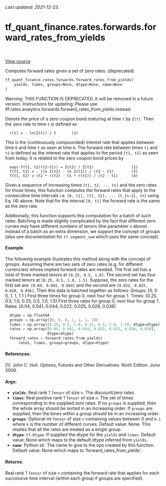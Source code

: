 <!--
This file is generated by a tool. Do not edit directly.
For open-source contributions the docs will be updated automatically.
-->

*Last updated: 2021-12-23.*

<div itemscope itemtype="http://developers.google.com/ReferenceObject">
<meta itemprop="name" content="tf_quant_finance.rates.forwards.forward_rates_from_yields" />
<meta itemprop="path" content="Stable" />
</div>

# tf_quant_finance.rates.forwards.forward_rates_from_yields

<!-- Insert buttons and diff -->

<table class="tfo-notebook-buttons tfo-api" align="left">
</table>

<a target="_blank" href="https://github.com/google/tf-quant-finance/blob/master/tf_quant_finance/rates/analytics/forwards.py">View source</a>



Computes forward rates given a set of zero rates. (deprecated)

```python
tf_quant_finance.rates.forwards.forward_rates_from_yields(
    yields, times, groups=None, dtype=None, name=None
)
```



<!-- Placeholder for "Used in" -->

Warning: THIS FUNCTION IS DEPRECATED. It will be removed in a future version.
Instructions for updating:
Please use tff.rates.analytics.forwards.forward_rates_from_yields instead.

Denote the price of a zero coupon bond maturing at time `t` by `Z(t)`. Then
the zero rate to time `t` is defined as

```None
  r(t) = - ln(Z(t)) / t       (1)

```

This is the (continuously compounded) interest rate that applies between time
`0` and time `t` as seen at time `0`. The forward rate between times `t1` and
`t2` is defined as the interest rate that applies to the period `[t1, t2]`
as seen from today. It is related to the zero coupon bond prices by

```None
  exp(-f(t1, t2)(t2-t1)) = Z(t2) / Z(t1)                 (2)
  f(t1, t2) = - (ln Z(t2) - ln Z(t1)) / (t2 - t1)        (3)
  f(t1, t2) = (t2 * r(t2) - t1 * r(t1)) / (t2 - t1)      (4)
```

Given a sequence of increasing times `[t1, t2, ... tn]` and the zero rates
for those times, this function computes the forward rates that apply to the
consecutive time intervals i.e. `[0, t1], [t1, t2], ... [t_{n-1}, tn]` using
Eq. (4) above. Note that for the interval `[0, t1]` the forward rate is the
same as the zero rate.

Additionally, this function supports this computation for a batch of such
rates. Batching is made slightly complicated by the fact that different
zero curves may have different numbers of tenors (the parameter `n` above).
Instead of a batch as an extra dimension, we support the concept of groups
(also see documentation for `tf.segment_sum` which uses the same concept).

#### Example

The following example illustrates this method along with the concept of
groups. Assuming there are two sets of zero rates (e.g. for different
currencies) whose implied forward rates are needed. The first set has a total
of three marked tenors at `[0.25, 0.5, 1.0]`. The second set
has four marked tenors at `[0.25, 0.5, 1.0, 1.5]`.
Suppose, the zero rates for the first set are:
`[0.04, 0.041, 0.044]` and the second are `[0.022, 0.025, 0.028, 0.036]`.
Then this data is batched together as follows:
Groups: [0,    0    0,   1,    1,   1    1  ]
First three times for group 0, next four for group 1.
Times:  [0.25, 0.5, 1.0, 0.25, 0.5, 1.0, 1.5]
First three rates for group 0, next four for group 1.
Rates:  [0.04, 0.041, 0.044, 0.022, 0.025, 0.028, 0.036]


```python
  dtype = np.float64
  groups = np.array([0, 0, 0, 1, 1, 1, 1])
  times = np.array([0.25, 0.5, 1.0, 0.25, 0.5, 1.0, 1.5], dtype=dtype)
  rates = np.array([0.04, 0.041, 0.044, 0.022, 0.025, 0.028, 0.036],
                   dtype=dtype)
  forward_rates = forward_rates_from_yields(
      rates, times, groups=groups, dtype=dtype)
```

#### References:

[1]: John C. Hull. Options, Futures and Other Derivatives. Ninth Edition.
  June 2006.

#### Args:


* <b>`yields`</b>: Real rank 1 `Tensor` of size `n`. The discount/zero rates.
* <b>`times`</b>: Real positive rank 1 `Tensor` of size `n`. The set of times
  corresponding to the supplied zero rates. If no `groups` is supplied, then
  the whole array should be sorted in an increasing order. If `groups` are
  supplied, then the times within a group should be in an increasing order.
* <b>`groups`</b>: Optional int `Tensor` of size `n` containing values between 0 and
  `k-1` where `k` is the number of different curves.
  Default value: None. This implies that all the rates are treated as a
    single group.
* <b>`dtype`</b>: `tf.Dtype`. If supplied the dtype for the `yields` and `times`.
  Default value: None which maps to the default dtype inferred from
  `yields`.
* <b>`name`</b>: Python str. The name to give to the ops created by this function.
  Default value: None which maps to 'forward_rates_from_yields'.


#### Returns:

Real rank 1 `Tensor` of size `n` containing the forward rate that applies
for each successive time interval (within each group if groups are
specified).
